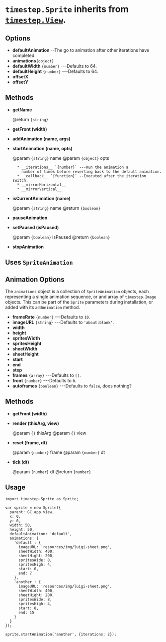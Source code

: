 # `timestep.Sprite` inherits from [`timestep.View`](./view.md).

## Options

* __defaultAnimation__ --The go to animation after other iterations have completed.
* __animations__`{object}`
* __defaultWidth__ `{number}` ---Defaults to 64.
* __defaultHeight__ `{number}` ---Defaults to 64.
* __offsetX__
* __offsetY__


## Methods

* __getName__

	@return `{string}`

* __getFront (width)__

* __addAnimation (name, args)__

* __startAnimation (name, opts)__

	@param `{string}` name
	@param `{object}` opts
	
		* __iterations__ `{number}` ---Run the animation a
          number of times before reverting back to the default animation.
		* __callback__ `{function}` --Executed after the iteration switch.
		* __mirrorHorizontal__
		* __mirrorVertical__

* __isCurrentAnimation (name)__

	@param `{string}` name
	@return `{boolean}`

* __pauseAnimation__

* __setPaused (isPaused)__

	@param `{boolean}` isPaused
	@return `{boolean}`

* __stopAnimation__


## Uses `SpriteAnimation`

## Animation Options

The `animations` object is a collection of `SpriteAnimation`
objects, each representing a single animation sequence, or
and array of `timestep.Image` objects. This can be part of
the `Sprite` parameters during installation, or added with
its `addAnimation` method.

* __frameRate__ `{number}` ---Defaults to `10`.
* __imageURL__ `{string}` ---Defaults to `'about:blank'`.
* __width__
* __height__
* __spritesWidth__
* __spritesHeight__
* __sheetWidth__
* __sheetHeight__
* __start__
* __end__
* __step__
* __frames__ `{array}` ---Defaults to `[]`.
* __front__ `{number}` ---Defaults to `0`.
* __autoframes__ `{boolean}` ---Defaults to `false`, does nothing?


## Methods

* __getFront (width)__

* __render (thisArg, view)__

	@param `{}` thisArg
	@param `{}` view

* __reset (frame, dt)__

	@param `{number}` frame
	@param `{number}` dt

* __tick (dt)__

	@param `{number}` dt
	@return `{number}`


## Usage

~~~
import timestep.Sprite as Sprite;

var sprite = new Sprite({
  parent: GC.app.view,
  x: 0,
  y: 0,
  width: 50,
  height: 50,
  defaultAnimation: 'default',
  animations: {
	'default': {
	  imageURL: 'resources/img/luigi-sheet.png',
	  sheetWidth: 400,
	  sheetHight: 200,
	  spritesWide: 8,
	  spritesHigh: 4,
	  start: 0,
	  end: 7
	},
	'another': {
	  imageURL: 'resources/img/luigi-sheet.png',
	  sheetWidth: 400,
	  sheetHight: 200,
	  spritesWide: 8,
	  spritesHigh: 4,
	  start: 8,
	  end: 15
	}
  }
});

sprite.startAnimation('another', {iterations: 2});
~~~
